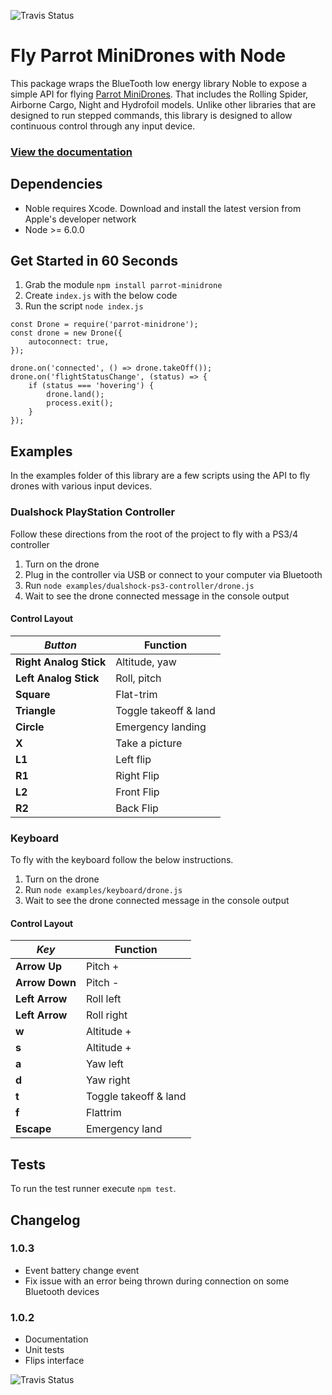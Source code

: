 ![Travis Status](https://travis-ci.org/fetherston/npm-parrot-minidrone.svg?branch=master)
# Fly Parrot MiniDrones with Node
This package wraps the BlueTooth low energy library Noble to expose a simple API for flying [Parrot MiniDrones](http://www.parrot.com/usa/products/minidrones/). That includes the Rolling Spider, Airborne Cargo, Night and Hydrofoil models. Unlike other libraries that are designed to run stepped commands, this library is designed to allow continuous control through any input device.

### [View the documentation](http://fetherston.github.io/npm-parrot-minidrone)

## Dependencies
- Noble requires Xcode. Download and install the latest version from Apple's developer network
- Node >= 6.0.0

## Get Started in 60 Seconds

1. Grab the module `npm install parrot-minidrone`
1. Create `index.js` with the below code
1. Run the script `node index.js`

```
const Drone = require('parrot-minidrone');
const drone = new Drone({
    autoconnect: true,
});

drone.on('connected', () => drone.takeOff());
drone.on('flightStatusChange', (status) => {
    if (status === 'hovering') {
        drone.land();
        process.exit();
    }
});
```

## Examples
In the examples folder of this library are a few scripts using the API to fly drones with various input devices.

### Dualshock PlayStation Controller
Follow these directions from the root of the project to fly with a PS3/4 controller

1. Turn on the drone
1. Plug in the controller via USB or connect to your computer via Bluetooth
1. Run `node examples/dualshock-ps3-controller/drone.js`
1. Wait to see the drone connected message in the console output

#### Control Layout
*Button* | Function
--- | ---
**Right Analog Stick** | Altitude, yaw
**Left Analog Stick** | Roll, pitch
**Square** | Flat-trim
**Triangle** | Toggle takeoff & land
**Circle** | Emergency landing
**X** | Take a picture
**L1** | Left flip
**R1** | Right Flip
**L2** | Front Flip
**R2** | Back Flip

### Keyboard
To fly with the keyboard follow the below instructions.

1. Turn on the drone
1. Run `node examples/keyboard/drone.js`
1. Wait to see the drone connected message in the console output

#### Control Layout
*Key* | Function
--- | ---
**Arrow Up** | Pitch +
**Arrow Down** | Pitch -
**Left Arrow** | Roll left
**Left Arrow** | Roll right
**w** | Altitude +
**s** | Altitude +
**a** | Yaw left
**d** | Yaw right
**t** | Toggle takeoff & land
**f** | Flattrim
**Escape** | Emergency land

## Tests
To run the test runner execute `npm test`.

## Changelog

### 1.0.3
- Event battery change event
- Fix issue with an error being thrown during connection on some Bluetooth devices

### 1.0.2
- Documentation
- Unit tests
- Flips interface

![Travis Status](https://travis-ci.org/fetherston/npm-parrot-minidrone.svg?branch=master)